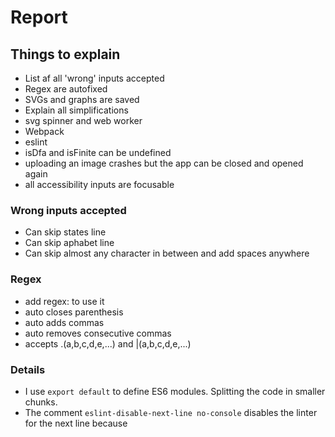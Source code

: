 # Report

## Things to explain

- List af all 'wrong' inputs accepted
- Regex are autofixed
- SVGs and graphs are saved
- Explain all simplifications
- svg spinner and web worker
- Webpack
- eslint
- isDfa and isFinite can be undefined
- uploading an image crashes but the app can be closed and opened again
- all accessibility inputs are focusable

### Wrong inputs accepted

- Can skip states line
- Can skip aphabet line
- Can skip almost any character in between and add spaces anywhere

### Regex

- add regex: to use it
- auto closes parenthesis
- auto adds commas
- auto removes consecutive commas
- accepts .(a,b,c,d,e,...) and |(a,b,c,d,e,...)

### Details

- I use `export default` to define ES6 modules. Splitting the code in smaller chunks.
- The comment `eslint-disable-next-line no-console` disables the linter for the next line because

